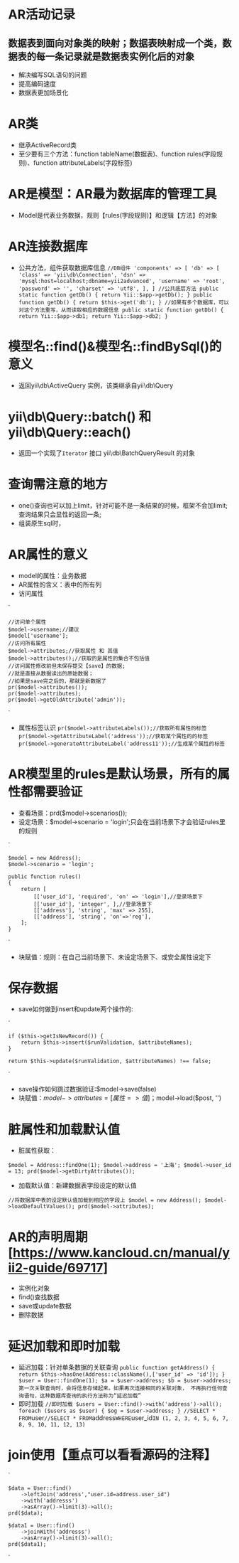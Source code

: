 
# AR活动记录
## 数据表到面向对象类的映射；数据表映射成一个类，数据表的每一条记录就是数据表实例化后的对象
- 解决编写SQL语句的问题
- 提高编码速度
- 数据表更加场景化

# AR类
- 继承ActiveRecord类
- 至少要有三个方法：function tableName(数据表)、function rules(字段规则)、function attributeLabels(字段标签)

# AR是模型：AR最为数据库的管理工具
- Model是代表业务数据，规则【rules(字段规则)】和逻辑【方法】的对象

# AR连接数据库
- 公共方法，组件获取数据库信息
`
    //DB组件
    'components' => [
            'db' => [
                'class' => 'yii\db\Connection',
                'dsn' => 'mysql:host=localhost;dbname=yii2advanced',
                'username' => 'root',
                'password' => '',
                'charset' => 'utf8',
            ],
    ]
    //公共底层方法
    public static function getDb()
    {
        return Yii::$app->getDb();
    }
    public function getDb()
    {
        return $this->get('db');
    }
    //如果有多个数据库，可以对这个方法重写，从而读取相应的数据信息
    public static function getDb()
    {
        return Yii::$app->db1;
        return Yii::$app->db2;
    } 
`
# 模型名::find()&模型名::findBySql()的意义
- 返回yii\db\ActiveQuery 实例，该类继承自yii\db\Query

# yii\db\Query::batch() 和 yii\db\Query::each()
- 返回一个实现了`Iterator` 接口 yii\db\BatchQueryResult 的对象

# 查询需注意的地方
- one()查询也可以加上limit，针对可能不是一条结果的时候，框架不会加limit;查询结果只会显性的返回一条;
- 组装原生sql时，

# AR属性的意义
- model的属性：业务数据
- AR属性的含义：表中的所有列
- 访问属性

`
    
    //访问单个属性
    $model->username;//建议
    $model['username'];
    //访问所有属性
    $model->attributes;//获取属性 和 其值
    $model->attributes();//获取的是属性的集合不包括值
    //访问属性修改前但未保存提交【save】的数据;
    //就是直接从数据读出的原始数据；
    //如果是save完之后的，那就是新数据了
    pr($model->attributes());
    pr($model->attributes);
    pr($model->getOldAttribute('admin'));

`
- 属性标签认识
`
    pr($model->attributeLabels());//获取所有属性的标签
    pr($model->getAttributeLabel('address'));//获取某个属性的的标签
    pr($model->generateAttributeLabel('address11'));//生成某个属性的标签
`
# AR模型里的rules是默认场景，所有的属性都需要验证
- 查看场景：prd($model->scenarios());
- 设定场景：$model->scenario = 'login';只会在当前场景下才会验证rules里的规则
          
`

    $model = new Address();
    $model->scenario = 'login';
    
    public function rules()
    {
        return [
            [['user_id'], 'required', 'on' => 'login'],//登录场景下
            [['user_id'], 'integer', ],//登录场景下
            [['address'], 'string', 'max' => 255],
            [['address'], 'string', 'on'=>'reg'],
        ];
    }

`
- 块赋值：规则：在自己当前场景下、未设定场景下、或安全属性设定下

# 保存数据
- save如何做到insert和update两个操作的:

`

    if ($this->getIsNewRecord()) {
        return $this->insert($runValidation, $attributeNames);
    }
    
    return $this->update($runValidation, $attributeNames) !== false;
`
- save操作如何跳过数据验证:$model->save(false)
- 块赋值：$model->attributes = [属性=>值]；$model->load($post, '')

# 脏属性和加载默认值
- 脏属性获取：

`
    $model = Address::findOne(1);
    $model->address = '上海';
    $model->user_id = 13;
    prd($model->getDirtyAttributes());
`
- 加载默认值：新建数据表字段设定的默认值

`
    //将数据库中表的设定默认值加载到相应的字段上
    $model = new Address();
    $model->loadDefaultValues();
    prd($model->attributes);
`
# AR的声明周期[https://www.kancloud.cn/manual/yii2-guide/69717]
- 实例化对象
- find()查找数据
- save或update数据
- 删除数据

# 延迟加载和即时加载
- 延迟加载：针对单条数据的关联查询
`
    public function getAddress()
    {
        return $this->hasOne(Address::className(),['user_id' => 'id']);
    }
    $user = User::findOne(1);
    $a = $user->address;
    $b = $user->address;
    第一次关联查询时，会将信息存储起来。如果再次连接相同的关联对象，
    不再执行任何查询语句，这种数据库查询的执行方法称为“延迟加载”
`
- 即时加载
`
    //即时加载
    $users = User::find()->with('address')->all();
    foreach ($users as $user) {
        $og = $user->address;
    }
    //SELECT * FROM `user`
    //SELECT * FROM `address` WHERE `user_id` IN (1, 2, 3, 4, 5, 6, 7, 8, 9, 10, 11, 12, 13)
`
# join使用【重点可以看看源码的注释】

`

    $data = User::find()
        ->leftJoin('address',"user.id=address.user_id")
        ->with('addresss')
        ->asArray()->limit(3)->all();
    prd($data);

    $data1 = User::find()
        ->joinWith('addresss')
        ->asArray()->limit(3)->all();
    prd($data1);
`
